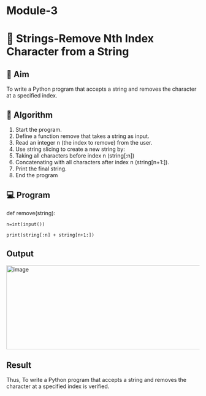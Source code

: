 # Module-3
# 🧹 Strings-Remove Nth Index Character from a String

## 🎯 Aim
To write a Python program that accepts a string and removes the character at a specified index.

## 🧠 Algorithm
1. Start the program.
2. Define a function remove that takes a string as input.
3. Read an integer n (the index to remove) from the user.
4. Use string slicing to create a new string by:
5. Taking all characters before index n (string[:n])
6. Concatenating with all characters after index n (string[n+1:]).
7. Print the final string.
8. End the program


## 💻 Program
def remove(string):
   
    n=int(input())
   
    print(string[:n] + string[n+1:])


## Output
<img width="673" height="219" alt="image" src="https://github.com/user-attachments/assets/2db7d3c8-dfa4-4637-b85a-4139b3e1520f" />


## Result
Thus, To write a Python program that accepts a string and removes the character at a specified index is verified.
